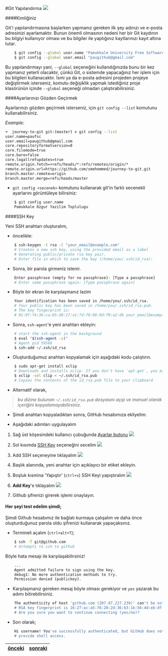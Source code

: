 #Git Yapılandırma ![][1]

####Kimliğiniz

Git'i yapılandırmasına başlarken yapmanız gereken ilk şey adınızı ve e-posta adresinizi ayarlamaktır. Bunun önemli olmasının nedeni her bir Git kaydının bu bilgiyi kullanıyor olması ve bu bilgiler ile yaptığınız kaytlarınızı kayıt altına tutar.

```bash
    $ git config --global user.name "Pamukkale University Free Software Community"
    $ git config --global user.email "paugithub@gmail.com"
```

Bu yapılandırmayı yani, `--global` seçeneğini kullandığınızda bunu bir kez yapmanız yeterli olacaktır, çünkü Git, o sistemde yapacağınız her işlem için bu bilgileri kullanacaktır. İsmi ya da e-posta adresini projeden projeye değiştirmek isterseniz, komutu değişiklik yapmak istediğiniz proje klasörünün içinde `--global` seçeneği olmadan çalıştırabilirsiniz.

####Ayarlarınızı Gözden Geçirmek

Ayarlarınızı gözden geçirmek isterseniz, için `git config --list` komutunu kullanabilirsiniz.

*Example:*

```bash
➜  journey-to-git git:(master) ✗ git config --list 
user.name=paufsc
user.email=paugithub@gmail.com
core.repositoryformatversion=0
core.filemode=true
core.bare=false
core.logallrefupdates=true
remote.origin.fetch=+refs/heads/*:refs/remotes/origin/*
remote.origin.url=https://github.com/smehemmed/journey-to-git.git
branch.master.remote=origin
branch.master.merge=refs/heads/master
```

* `git config <secenek>` komutunu kullanarak git'in farklı secenekli ayarlarını görüntüleye bilirsiniz:


```bash
    $ git config user.name
    Pamukkale Ozgur Yazilim Toplulugu
```
####SSH Key

Yeni SSH anahtarı oluşturalım, 

* öncelikle:

```bash
    $ ssh-keygen -t rsa -C "your_email@example.com"
    # Creates a new ssh key, using the provided email as a label
    # Generating public/private rsa key pair.
    # Enter file in which to save the key (/home/you/.ssh/id_rsa):
```
* Sonra, bir parola girmeniz istenir.

```bash
    Enter passphrase (empty for no passphrase): [Type a passphrase]
    # Enter same passphrase again: [Type passphrase again]
```

* Böyle bir ekran ile karşılaşmanız lazim

```bash
    Your identification has been saved in /home/you/.ssh/id_rsa.
    # Your public key has been saved in /home/you/.ssh/id_rsa.pub.
    # The key fingerprint is:
    # 01:0f:f4:3b:ca:85:d6:17:a1:7d:f0:68:9d:f0:a2:db your_email@example.com
```

* Sonra, `ssh-agent`'e yeni anahtarı ekleyin:

```bash
    # start the ssh-agent in the background
    $ eval "$(ssh-agent -s)"
    # Agent pid 59566
    $ ssh-add ~/.ssh/id_rsa
```

* Oluşturduğumuz anahtarı kopyalamak için aşağıdaki kodu çalıştırın.

```bash
    $ sudo apt-get install xclip
    # Downloads and installs xclip. If you don't have `apt-get`, you might need to use another installer (like `yum`)
    $ xclip -sel clip < ~/.ssh/id_rsa.pub
    # Copies the contents of the id_rsa.pub file to your clipboard
```

* Alternatif olarak,
> *bu dizine bulunan `~/.ssh/id_rsa.pub` dosyasını açıp ve manuel olarak içeriğini kopyalamayabilirsiniz.*

* Şimdi anahtarı kopyaladıktan sonra, GitHub hesabımıza ekliyelim:

* Aşağıdaki adımları uygulayalım  

1. Sağ üst köşesindeki kullanıcı çubuğunda [Ayarlar butonu](https://github.com/settings/profile) ![][2]

2. Sol kısımda [SSH Key](https://github.com/settings/ssh) seçeneğini secelim ![][3]

3. Add SSH seçeneyine tıklayalım   ![][4]

4. Başlık alanında, yeni anahtar için açıklayıcı bir etiket ekleyin. 

5. Boşluk kısmina 'Yapıştır' (`ctrl+v`) SSH Keyi yapıştıralım ![][5]

6. **Add Key**'e tıklayalım ![][6]

7. Github şifrenizi girerek işlemi onaylayın.

#### Her şeyi test edelim şimdi;

Şimdi Github hesabımız ile bağlatı kurmaya çalışalım ve daha önce oluşturduğunuz parola oldu şifrenizi kullanarak yapaçaksınız.

* Termineli açalım (`ctrl+alt+T`);

```bash
    $ ssh -T git@github.com
    # Attempts to ssh to github
```
Böyle hata mesajı ile karşılaşabilirsiniz!

```bash
    ...
    Agent admitted failure to sign using the key.
    debug1: No more authentication methods to try.
    Permission denied (publickey).
```
* Karşılaşmanız gereken mesaj böyle olması gerekiyor ve `yes` yazarak bu adımı bitirebilirsiniz.

```bash
    The authenticity of host 'github.com (207.97.227.239)' can't be established.
    # RSA key fingerprint is 16:27:ac:a5:76:28:2d:36:63:1b:56:4d:eb:df:a6:48.
    # Are you sure you want to continue connecting (yes/no)?
```
* Son olarak;

```bash
    Hi username! You've successfully authenticated, but GitHub does not
    # provide shell access.
```

[önceki](https://github.com/paufsc/journey-to-git/blob/master/docs/tr/Kurulum.md)|[sonraki]()
---|---

  [1]: https://github.com/paufsc/journey-to-git/blob/master/assets/img/setting.png
  [2]: https://github.com/paufsc/journey-to-git/blob/master/assets/img/ssh1.png
  [3]: https://github.com/paufsc/journey-to-git/blob/master/assets/img/ssh2.png
  [4]: https://github.com/paufsc/journey-to-git/blob/master/assets/img/ssh3.png
  [5]: https://github.com/paufsc/journey-to-git/blob/master/assets/img/ssh4.png
  [6]: https://github.com/paufsc/journey-to-git/blob/master/assets/img/ssh5.png